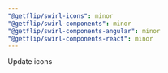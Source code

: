 ```yaml
---
"@getflip/swirl-icons": minor
"@getflip/swirl-components": minor
"@getflip/swirl-components-angular": minor
"@getflip/swirl-components-react": minor
---
```


Update icons
